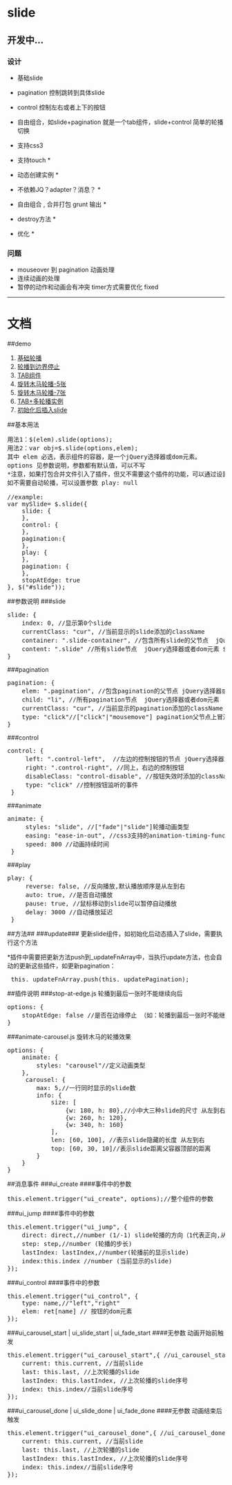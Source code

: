 slide
=====

## 开发中... ##


### 设计 ###
- 基础slide

- pagination 控制跳转到具体slide

- control 控制左右或者上下的按钮

- 自由组合，如slide+pagination 就是一个tab组件，slide+control 简单的轮播切换

- 支持css3

- 支持touch *

- 动态创建实例 *

- 不依赖JQ？adapter？消息？ *

- 自由组合 , 合并打包 grunt 输出 *

- destroy方法 *

- 优化 *


### 问题 ###
 - mouseover 到 pagination 动画处理
 - 连续动画的处理
 - 暂停的动作和动画会有冲突 timer方式需要优化 fixed

***
# 文档
##demo
1. [基础轮播](http://songyaru.github.io/slide/ "基础轮播")
2. [轮播到边界停止](http://songyaru.github.io/slide/stop-at-edge.html "轮播到边界停止")
3. [TAB组件](http://songyaru.github.io/slide/tab.html "TAB组件")
4. [旋转木马轮播-5张](http://songyaru.github.io/slide/carousel.html "旋转木马轮播-5张")
5. [旋转木马轮播-7张](http://songyaru.github.io/slide/carousel-7.html "旋转木马轮播-7张")
6. [TAB+多轮播实例](http://songyaru.github.io/slide/multi-slide.html "TAB+多轮播实例")
7. [初始化后插入slide](http://songyaru.github.io/slide/update.html "初始化后插入slide")

##基本用法
<pre>
用法1：$(elem).slide(options);
用法2：var obj=$.slide(options,elem);
其中 elem 必选，表示组件的容器，是一个jQuery选择器或dom元素。
options 见参数说明，参数都有默认值，可以不写
*注意，如果打包合并文件引入了插件，但又不需要这个插件的功能，可以通过设置参数为null关闭插件
如不需要自动轮播，可以设置参数 play: null

//example:
var mySlide= $.slide({
    slide: {
    },
    control: {
    },
    pagination:{
    },
    play: {
    },
    pagination: {
    },
    stopAtEdge: true
}, $("#slide"));
</pre>
##参数说明
###slide
<pre>
slide: {
    index: 0, //显示第0个slide
    currentClass: "cur", //当前显示的slide添加的className
    container: ".slide-container", //包含所有slide的父节点  jQuery选择器或者dom元素 $(opts.container, this.element)
    content: ".slide" //所有slide节点  jQuery选择器或者dom元素 $(opts.content, this.container)
}
</pre>

###pagination
<pre>
pagination: {
    elem: ".pagination", //包含pagination的父节点 jQuery选择器或者dom元素 $(opts.elem)
    child: "li", //所有pagination节点  jQuery选择器或者dom元素  $(opts.child, 父节点)
    currentClass: "cur", //当前显示的pagination添加的className
    type: "click"//["click"|"mousemove"] pagination父节点上冒泡监听的事件类型
}
</pre>

###control
<pre>
control: {
     left: ".control-left",  //左边的控制按钮的节点 jQuery选择器或者dom元素  $(opts.left)
     right: ".control-right", //同上，右边的控制按钮
     disableClass: "control-disable", //按钮失效时添加的className （非循环轮播的情况下可以使用）
     type: "click" //控制按钮监听的事件
 }
</pre>

###animate
<pre>
animate: {
     styles: "slide", //["fade"|"slide"]轮播动画类型
     easing: "ease-in-out", //css3支持的animation-timing-function. (由于jQuery默认只提供"linear" 和 "swing",在不支持css3的浏览器，easing的参数不为linear时全部变为swing)
     speed: 800 //动画持续时间
 }
</pre>

###play
<pre>
play: {
     reverse: false, //反向播放,默认播放顺序是从左到右
     auto: true, //是否自动播放
     pause: true, //鼠标移动到slide可以暂停自动播放
     delay: 3000 //自动播放延迟
 }
</pre>


##方法##
###update###
更新slide组件，如初始化后动态插入了slide，需要执行这个方法

*插件中需要把更新方法push到_updateFnArray中，当执行update方法，也会自动的更新这些插件，如更新pagination：
<pre>
 this._updateFnArray.push(this._updatePagination);
</pre>

##插件说明
###stop-at-edge.js 轮播到最后一张时不能继续向后
<pre>
options: {
    stopAtEdge: false //是否在边缘停止 （如：轮播到最后一张时不能继续点击向后）
}
</pre>
###animate-carousel.js  旋转木马的轮播效果
<pre>
options: {
    animate: {
        styles: "carousel"//定义动画类型
    },
     carousel: {
        max: 5,//一行同时显示的slide数
        info: {
            size: [
                {w: 180, h: 80},//小中大三种slide的尺寸 从左到右
                {w: 260, h: 120},
                {w: 340, h: 160}
            ],
            len: [60, 100], //表示slide隐藏的长度 从左到右
            top: [60, 30, 10]//表示slide距离父容器顶部的距离
        }
    }
}
</pre>

##消息事件
###ui_create
####事件中的参数
<pre>
this.element.trigger("ui_create", options);//整个组件的参数
</pre>
###ui_jump
####事件中的参数
<pre>
this.element.trigger("ui_jump", {
    direct: direct,//number (1/-1) slide轮播的方向（1代表正向,从右到左，-1相反）
    step: step,//number (轮播的步长)
    lastIndex: lastIndex,//number(轮播前的显示slide)
    index:this.index //number (当前显示的slide)
});
</pre>
###ui_control
####事件中的参数
<pre>
this.element.trigger("ui_control", {
    type: name,//"left","right"
    elem: ret[name] // 按钮的dom元素
});
</pre>
###ui\_carousel\_start | ui\_slide\_start | ui\_fade\_start
####无参数 动画开始前触发
<pre>
this.element.trigger("ui_carousel_start",{ //ui_carousel_start | ui_slide_start | ui_fade_start
    current: this.current, //当前slide
    last: this.last, //上次轮播的slide
    lastIndex: this.lastIndex, //上次轮播的slide序号
    index: this.index//当前slide序号
});
</pre>
###ui\_carousel\_done | ui\_slide\_done | ui\_fade\_done
####无参数 动画结束后触发
<pre>
this.element.trigger("ui_carousel_done",{ //ui_carousel_done | ui_slide_done | ui_fade_done
    current: this.current, //当前slide
    last: this.last, //上次轮播的slide
    lastIndex: this.lastIndex, //上次轮播的slide序号
    index: this.index//当前slide序号
});
</pre>



